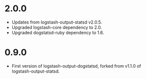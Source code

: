 # 2.0.0
- Updates from logstash-output-statsd v2.0.5.
- Upgraded logstash-core dependency to 2.0.
- Upgraded dogstatsd-ruby dependency to 1.6.

# 0.9.0
- First version of logstash-output-dogstatsd, forked from v1.1.0 of
  logstash-output-statsd.
